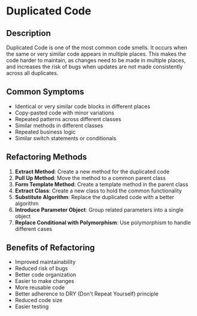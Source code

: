 # Duplicated Code

## Description
Duplicated Code is one of the most common code smells. It occurs when the same or very similar code appears in multiple places. This makes the code harder to maintain, as changes need to be made in multiple places, and increases the risk of bugs when updates are not made consistently across all duplicates.

## Common Symptoms
- Identical or very similar code blocks in different places
- Copy-pasted code with minor variations
- Repeated patterns across different classes
- Similar methods in different classes
- Repeated business logic
- Similar switch statements or conditionals

## Refactoring Methods
1. **Extract Method**: Create a new method for the duplicated code
2. **Pull Up Method**: Move the method to a common parent class
3. **Form Template Method**: Create a template method in the parent class
4. **Extract Class**: Create a new class to hold the common functionality
5. **Substitute Algorithm**: Replace the duplicated code with a better algorithm
6. **Introduce Parameter Object**: Group related parameters into a single object
7. **Replace Conditional with Polymorphism**: Use polymorphism to handle different cases

## Benefits of Refactoring
- Improved maintainability
- Reduced risk of bugs
- Better code organization
- Easier to make changes
- More reusable code
- Better adherence to DRY (Don't Repeat Yourself) principle
- Reduced code size
- Easier testing 
